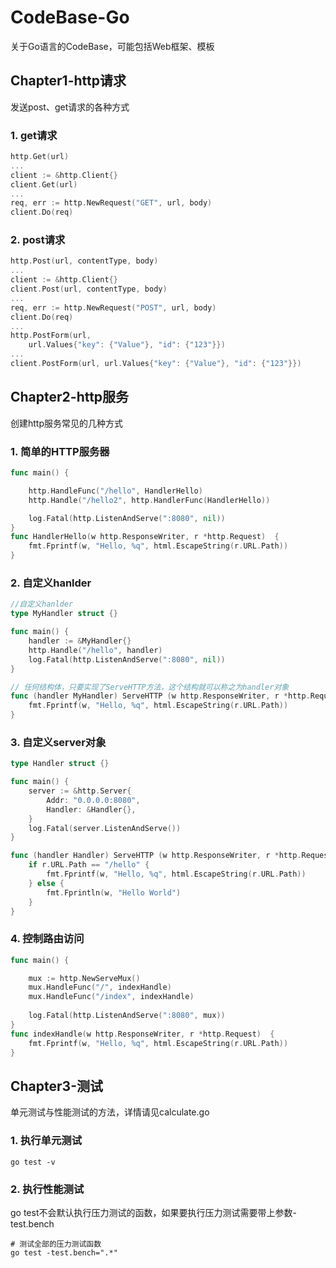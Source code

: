 # CodeBase-Go
关于Go语言的CodeBase，可能包括Web框架、模板

## Chapter1-http请求
发送post、get请求的各种方式

### 1. get请求
````go
http.Get(url)
...
client := &http.Client{}
client.Get(url)
...
req, err := http.NewRequest("GET", url, body)
client.Do(req)
````
### 2. post请求
````go
http.Post(url, contentType, body)
...
client := &http.Client{}
client.Post(url, contentType, body)
...
req, err := http.NewRequest("POST", url, body)
client.Do(req)
...
http.PostForm(url,
	url.Values{"key": {"Value"}, "id": {"123"}})
...
client.PostForm(url, url.Values{"key": {"Value"}, "id": {"123"}})
````


## Chapter2-http服务

创建http服务常见的几种方式

### 1. 简单的HTTP服务器
````go
func main() {

	http.HandleFunc("/hello", HandlerHello)
	http.Handle("/hello2", http.HandlerFunc(HandlerHello))

	log.Fatal(http.ListenAndServe(":8080", nil))
}
func HandlerHello(w http.ResponseWriter, r *http.Request)  {
	fmt.Fprintf(w, "Hello, %q", html.EscapeString(r.URL.Path))
}
````

### 2. 自定义hanlder
````go
//自定义hanlder
type MyHandler struct {}

func main() {
	handler := &MyHandler{}
	http.Handle("/hello", handler)
	log.Fatal(http.ListenAndServe(":8080", nil))
}

// 任何结构体，只要实现了ServeHTTP方法，这个结构就可以称之为handler对象
func (handler MyHandler) ServeHTTP (w http.ResponseWriter, r *http.Request) {
	fmt.Fprintf(w, "Hello, %q", html.EscapeString(r.URL.Path))
}
````

### 3. 自定义server对象
```go
type Handler struct {}

func main() {
	server := &http.Server{
		Addr: "0.0.0.0:8080",
		Handler: &Handler{},
	}
	log.Fatal(server.ListenAndServe())
}

func (handler Handler) ServeHTTP (w http.ResponseWriter, r *http.Request) {
	if r.URL.Path == "/hello" {
		fmt.Fprintf(w, "Hello, %q", html.EscapeString(r.URL.Path))
	} else {
		fmt.Fprintln(w, "Hello World")
	}
}
```

### 4. 控制路由访问
```go
func main() {

	mux := http.NewServeMux()
	mux.HandleFunc("/", indexHandle)
	mux.HandleFunc("/index", indexHandle)
	
    log.Fatal(http.ListenAndServe(":8080", mux))
}
func indexHandle(w http.ResponseWriter, r *http.Request)  {
	fmt.Fprintf(w, "Hello, %q", html.EscapeString(r.URL.Path))
}
```

## Chapter3-测试
单元测试与性能测试的方法，详情请见calculate.go
### 1. 执行单元测试
```shell
go test -v
```
### 2. 执行性能测试
go test不会默认执行压力测试的函数，如果要执行压力测试需要带上参数-test.bench
```shell
# 测试全部的压力测试函数
go test -test.bench=".*"
```